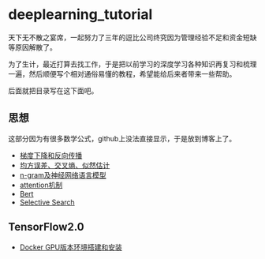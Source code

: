 # deeplearning_tutorial

天下无不散之宴席，一起努力了三年的逗比公司终究因为管理经验不足和资金短缺等原因解散了。

为了生计，最近打算去找工作，于是把以前学习的深度学习各种知识再复习和梳理一遍，然后顺便写个相对通俗易懂的教程，希望能给后来者带来一些帮助。

后面就把目录写在这下面吧。

## 思想
这部分因为有很多数学公式，github上没法直接显示，于是放到博客上了。

- [梯度下降和反向传播](https://mikuh.github.io/2017-03-30/%E7%90%86%E8%A7%A3%E6%A2%AF%E5%BA%A6%E4%B8%8B%E9%99%8D%E5%92%8C%E5%8F%8D%E5%90%91%E4%BC%A0%E6%92%AD)
- [均方误差、交叉熵、似然估计](https://mikuh.github.io/2019-10-13/%E7%90%86%E8%A7%A3%E5%9D%87%E6%96%B9%E8%AF%AF%E5%B7%AE-%E4%BA%A4%E5%8F%89%E7%86%B5-%E4%BC%BC%E7%84%B6%E4%BC%B0%E8%AE%A1)
- [n-gram及神经网络语言模型](https://mikuh.github.io/2019-10-17/%E7%90%86%E8%A7%A3ngram%E8%AF%AD%E8%A8%80%E6%A8%A1%E5%9E%8B%E5%92%8C%E7%A5%9E%E7%BB%8F%E7%BD%91%E7%BB%9C%E8%AF%AD%E8%A8%80%E6%A8%A1%E5%9E%8B)
- [attention机制](https://mikuh.github.io/2019-10-22/%E7%90%86%E8%A7%A3Attention%E6%9C%BA%E5%88%B6)
- [Bert](https://mikuh.github.io/2019-10-25/%E7%90%86%E8%A7%A3Bert)
- [Selective Search](https://mikuh.github.io/2019-10-31/Selective-Search%E5%8E%9F%E7%90%86)

## TensorFlow2.0

- [Docker GPU版本环境搭建和安装](https://github.com/mikuh/deeplearning_tutorial/blob/master/TensorFlow2.0/install.md)


